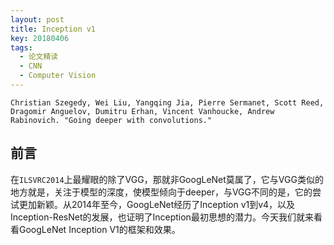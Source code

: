 ```yaml
---
layout: post
title: Inception v1
key: 20180406
tags: 
  - 论文精读
  - CNN
  - Computer Vision
---
```



```
Christian Szegedy, Wei Liu, Yangqing Jia, Pierre Sermanet, Scott Reed, Dragomir Anguelov, Dumitru Erhan, Vincent Vanhoucke, Andrew Rabinovich. "Going deeper with convolutions."
```

## 前言

在`ILSVRC2014`上最耀眼的除了VGG，那就非GoogLeNet莫属了，它与VGG类似的地方就是，关注于模型的深度，使模型倾向于deeper，与VGG不同的是，它的尝试更加新颖。从2014年至今，GoogLeNet经历了Inception v1到v4，以及Inception-ResNet的发展，也证明了Inception最初思想的潜力。今天我们就来看看GoogLeNet Inception V1的框架和效果。